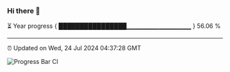 ### Hi there 👋

⏳ Year progress { ████████████████▁▁▁▁▁▁▁▁▁▁▁▁▁▁ } 56.06 %

---

⏰ Updated on Wed, 24 Jul 2024 04:37:28 GMT

![Progress Bar CI](https://github.com/IshwaranRudhara/GIT-ACTION/workflows/Progress%20Bar%20CI/badge.svg)
